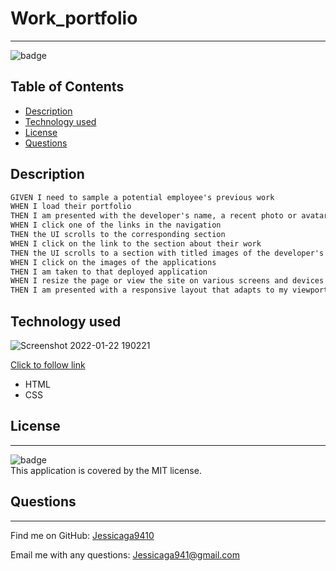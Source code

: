 # Work_portfolio
----------
![badge](https://img.shields.io/badge/license-MIT-ff69b4)

## Table of Contents

- [Description](#description)
- [Technology used](#technology-used)
- [License](#license)
- [Questions](#questions)

## Description

```md
GIVEN I need to sample a potential employee's previous work
WHEN I load their portfolio
THEN I am presented with the developer's name, a recent photo or avatar, and links to sections about them, their work, and how to contact them
WHEN I click one of the links in the navigation
THEN the UI scrolls to the corresponding section
WHEN I click on the link to the section about their work
THEN the UI scrolls to a section with titled images of the developer's applications
WHEN I click on the images of the applications
THEN I am taken to that deployed application
WHEN I resize the page or view the site on various screens and devices
THEN I am presented with a responsive layout that adapts to my viewport
```

## Technology used

![Screenshot 2022-01-22 190221](https://user-images.githubusercontent.com/87554644/150659414-063366ae-8724-4ede-babb-4484d23cc3a2.jpg)


[Click to follow link](https://jessicaga9410.github.io/Work_portfolio/)
- HTML
- CSS

## License
----------
![badge](https://img.shields.io/badge/license-MIT-ff69b4)
<br />
This application is covered by the MIT license. 

## Questions
----------
Find me on GitHub: [Jessicaga9410](https://github.com/Jessicaga9410)

Email me with any questions: Jessicaga941@gmail.com